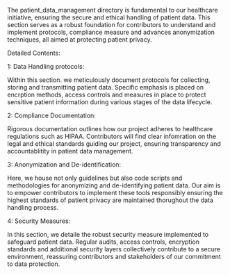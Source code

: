 The patient_data_management directory is fundamental to our healthcare initiative, ensuring the secure and ethical handling of patient data. This section serves as a robust foundation for contributors to understand and implement protocols, compliance measure and advances anonymization techniques, all aimed at protecting patient privacy.

Detailed Contents:

1: Data Handling protocols:

Within this section. we meticulously document protocols for collecting, storing and transmitting patient data. Specific emphasis is placed on encrption methods, access controls and measures in place to protect sensitive patient information during various stages of the data lifecycle.

2: Compliance Documentation:

Rigorous documentation outlines how our project adheres to healthcare regulations such as HIPAA. Contributors will find clear infomration on the legal and ethical standards guiding our project, ensuring transparency and accountablitity in patient data management.

3: Anonymization and De-identification:

Here, we house not only guidelines but also code scripts and methodologies for anonymizing and de-identifying patient data. Our aim is to empower contributors to implement these tools responsibly ensuring the highest standards of patient privacy are maintained thorughout the data handling process.

4: Security Measures:

In this section, we detaile the robust security measure implemented to safeguard patient data. Regular audits, access controls, encryption standards and additional security layers collectively contribute to a secure environment, reassuring contributors and stakeholders of our commitment to data protection.



